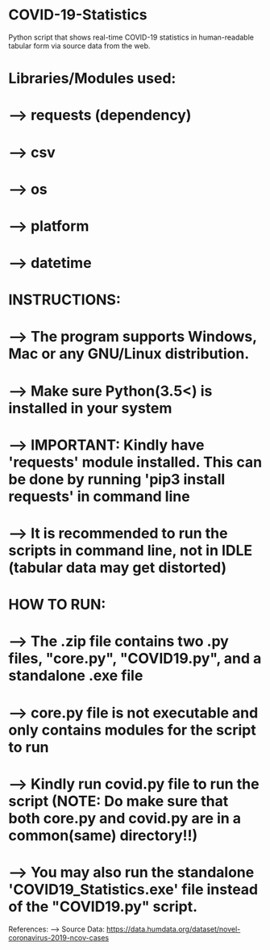 # COVID-19-Statistics
Python script that shows real-time COVID-19 statistics in human-readable tabular form via source data from the web.

# Libraries/Modules used:
# --> requests (dependency)
# --> csv
# --> os
# --> platform
# --> datetime

# INSTRUCTIONS:
# --> The program supports Windows, Mac or any GNU/Linux distribution.
# --> Make sure Python(3.5<) is installed in your system
# --> IMPORTANT: Kindly have 'requests' module installed. This can be done by running 'pip3 install requests' in command line
# --> It is recommended to run the scripts in command line, not in IDLE (tabular data may get distorted)

# HOW TO RUN:
# --> The .zip file contains two .py files, "core.py", "COVID19.py", and a standalone .exe file
# --> core.py file is not executable and only contains modules for the script to run
# --> Kindly run covid.py file to run the script (NOTE: Do make sure that both core.py and covid.py are in a common(same) directory!!)
# --> You may also run the standalone 'COVID19_Statistics.exe' file instead of the "COVID19.py" script.

References:
--> Source Data: https://data.humdata.org/dataset/novel-coronavirus-2019-ncov-cases
